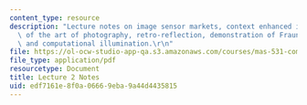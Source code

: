 ```yaml
---
content_type: resource
description: "Lecture notes on image sensor markets, context enhanced imaging, evolution\
  \ of the art of photography, retro-reflection, demonstration of Fraunhofer diffraction,\
  \ and computational illumination.\r\n"
file: https://ol-ocw-studio-app-qa.s3.amazonaws.com/courses/mas-531-computational-camera-and-photography-fall-2009/edf7161e8f0a06669eba9a44d4435815_MITMAS_531F09_lec02_notes.pdf
file_type: application/pdf
resourcetype: Document
title: Lecture 2 Notes
uid: edf7161e-8f0a-0666-9eba-9a44d4435815
---
```

